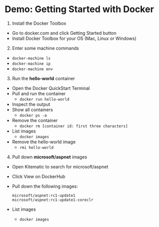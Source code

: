 # Demo: Getting Started with Docker

1. Install the Docker Toolbox
  - Go to docker.com and click Getting Started button
  - Install Docker Toolbox for your OS (Mac, Linux or Windows)

2. Enter some machine commands
  - `docker-machine ls`
  - `docker-machine ip`
  - `docker-machine env`

3. Run the **hello-world** container
  - Open the Docker QuickStart Terminal
  - Pull and run the container
    + `docker run hello-world`
  - Inspect the output
  - Show all containers
    + `docker ps -a`
  - Remove the container
    + `docker rm [container id: first three characters]`
  - List images
    + `docker images`
  - Remove the hello-world image
    + `rmi hello-world`
    
4. Pull down **microsoft/aspnet** images
  - Open Kitematic to search for microsoft/aspnet
  - Click View on DockerHub
  - Pull down the following images:
  
    ```
    microsoft/aspnet:rc1-update1    
    microsoft/aspnet:rc1-update1-coreclr
    ```

  - List images
    + `docker images`